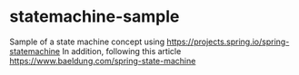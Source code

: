 # statemachine-sample

Sample of a state machine concept using https://projects.spring.io/spring-statemachine
In addition, following this article https://www.baeldung.com/spring-state-machine
